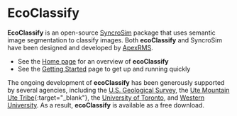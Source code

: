 # EcoClassify

**EcoClassify** is an open-source [SyncroSim](https://syncrosim.com/) package that uses semantic image segmentation to classify images. Both **ecoClassify** and SyncroSim have been designed and developed by [ApexRMS](https://apexrms.com/).

* See the [Home page](https://apexrms.github.io/ecoClassify/) for an overview of **ecoClassify**
* See the [Getting Started](https://apexrms.github.io/ecoClassify/getting_started.html) page to get up and running quickly

The ongoing development of **ecoClassify** has been generously supported by several agencies, including the <a href="https://www.usgs.gov/" target="_blank">U.S. Geological Survey</a>, the [Ute Mountain Ute Tribe](https://www.utemountainutetribe.com/){:target="_blank"}, the [University of Toronto](https://www.utoronto.ca/), and [Western University](https://www.uwo.ca/index.html). As a result, **ecoClassify** is available as a free download.
